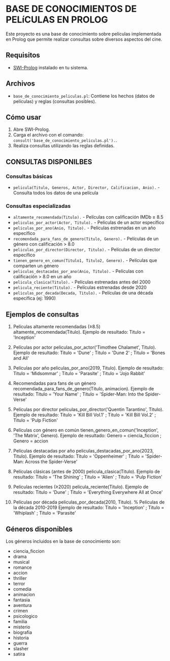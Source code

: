 # BASE DE CONOCIMIENTOS DE PELíCULAS EN PROLOG

Este proyecto es una base de conocimiento sobre películas implementada en Prolog que permite realizar consultas sobre diversos aspectos del cine.


## Requisitos

- [SWI-Prolog](https://www.swi-prolog.org/) instalado en tu sistema.


## Archivos

- `base_de_conocimiento_peliculas.pl`: Contiene los hechos (datos de películas) y reglas (consultas posibles).


## Cómo usar

1. Abre SWI-Prolog.
2. Carga el archivo con el comando: `consult('base_de_conocimiento_peliculas.pl').`.
3. Realiza consultas utilizando las reglas definidas.


## CONSULTAS DISPONILBES

### Consultas básicas
- `pelicula(Titulo, Generos, Actor, Director, Calificacion, Anio).` - Consulta todos los datos de una película

### Consultas especializadas
- `altamente_recomendada(Titulo).` - Películas con calificación IMDb ≥ 8.5
- `peliculas_por_actor(Actor, Titulo).` - Películas de un actor específico
- `peliculas_por_ano(Anio, Titulo).` - Películas estrenadas en un año específico
- `recomendada_para_fans_de_genero(Titulo, Genero).` - Películas de un género con calificación > 8.0
- `peliculas_por_director(Director, Titulo).` - Películas de un director específico
- `tienen_genero_en_comun(Titulo1, Titulo2, Genero).` - Películas que comparten un género
- `peliculas_destacadas_por_ano(Anio, Titulo).` - Películas con calificación > 8.0 en un año
- `pelicula_clasica(Titulo).` - Películas estrenadas antes del 2000
- `pelicula_reciente(Titulo).` - Películas estrenadas desde 2020
- `peliculas_por_decada(Decada, Titulo).` - Películas de una década específica (ej: 1990)


## Ejemplos de consultas

1. Películas altamente recomendadas (≥8.5)
    altamente_recomendada(Titulo).
    Ejemplo de resultado: Titulo = 'Inception'

2. Películas por actor
    peliculas_por_actor('Timothee Chalamet', Titulo).
    Ejemplo de resultado: Titulo = 'Dune' ; Titulo = 'Dune 2' ; Titulo = 'Bones and All'

3. Películas por año
    peliculas_por_ano(2019, Titulo).
    Ejemplo de resultado: Titulo = 'Midsommar' ; Titulo = 'Parasite' ; Titulo = 'Jojo Rabbit'

4. Recomendadas para fans de un género
    recomendada_para_fans_de_genero(Titulo, animacion).
    Ejemplo de resultado: Titulo = 'Your Name' ; Titulo = 'Spider-Man: Into the Spider-Verse'

5. Películas por director
    peliculas_por_director('Quentin Tarantino', Titulo).
    Ejemplo de resultado: Titulo = 'Kill Bill Vol.1' ; Titulo = 'Kill Bill Vol.2' ; Titulo = 'Pulp Fiction'

6. Películas con género en común
    tienen_genero_en_comun('Inception', 'The Matrix', Genero).
    Ejemplo de resultado: Genero = ciencia_ficcion ; Genero = accion

7. Películas destacadas por año
    peliculas_destacadas_por_ano(2023, Titulo).
    Ejemplo de resultado: Titulo = 'Oppenheimer' ; Titulo = 'Spider-Man: Across the Spider-Verse'

8. Películas clásicas (antes de 2000)
    pelicula_clasica(Titulo).
    Ejemplo de resultado: Titulo = 'The Shining' ; Titulo = 'Alien' ; Titulo = 'Pulp Fiction'

9. Películas recientes (≥2020)
    pelicula_reciente(Titulo).
    Ejemplo de resultado: Titulo = 'Dune' ; Titulo = 'Everything Everywhere All at Once'

10. Películas por década
    peliculas_por_decada(2010, Titulo).  % Películas de la década 2010-2019
    Ejemplo de resultado: Titulo = 'Inception' ; Titulo = 'Whiplash' ; Titulo = 'Parasite'


## Géneros disponibles

Los géneros incluidos en la base de conocimiento son:
- ciencia_ficcion
- drama
- musical
- romance
- accion
- thriller
- terror
- comedia
- animacion
- fantasia
- aventura
- crimen
- psicologico
- familia
- misterio
- biografia
- historia
- guerra
- slasher
- satira
